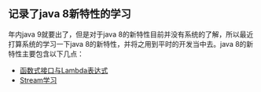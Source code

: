 ## 记录了java 8新特性的学习

年内java 9就要出了，但是对于java 8的新特性目前并没有系统的了解，所以最近打算系统的学习一下java 8的新特性，并将之用到平时的开发当中去。java 8的新特性主要包含以下几点：
* [函数式接口与Lambda表达式](函数式接口与Lambda表达式.md)
* [Stream学习](Stream学习md)
